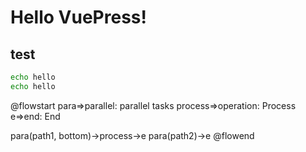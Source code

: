 # Hello VuePress!

## test

```bash {2}
echo hello
echo hello
```

@flowstart
para=>parallel: parallel tasks
process=>operation: Process
e=>end: End

para(path1, bottom)->process->e
para(path2)->e
@flowend
